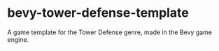 # bevy-tower-defense-template

A game template for the Tower Defense genre, made in the Bevy game engine.
